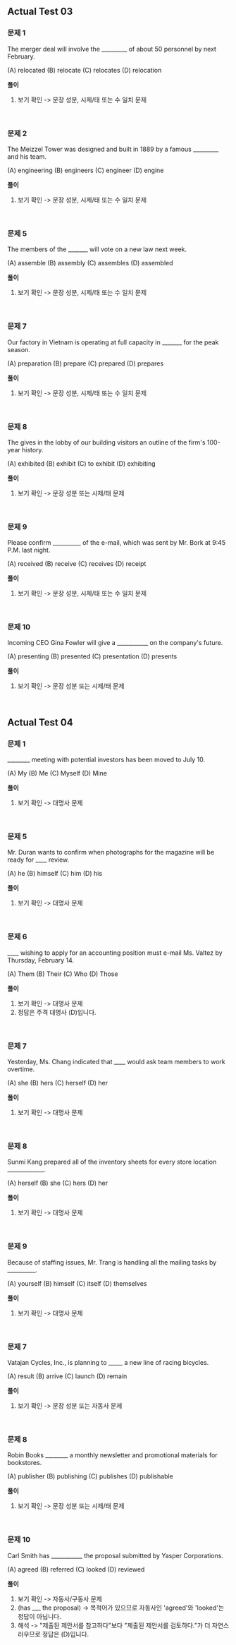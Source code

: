 ## Actual Test 03
### 문제 1

The merger deal will involve the _________ of about 50 personnel by next February.

(A) relocated (B) relocate (C) relocates (D) relocation
 
**풀이**

1. 보기 확인 -> 문장 성분, 시제/태 또는 수 일치 문제



<br>

### 문제 2

The Meizzel Tower was designed and built in 1889 by a famous _________ and his team.

(A) engineering (B) engineers (C) engineer (D) engine

**풀이**

1. 보기 확인 -> 문장 성분, 시제/태 또는 수 일치 문제


<br>

### 문제 5

The members of the _______ will vote on a new law next week.

(A) assemble (B) assembly (C) assembles (D) assembled

**풀이**

1. 보기 확인 -> 문장 성분, 시제/태 또는 수 일치 문제


<br>

### 문제 7

Our factory in Vietnam is operating at full capacity in _______ for the peak season.

(A) preparation (B) prepare (C) prepared (D) prepares

**풀이**

1. 보기 확인 -> 문장 성분, 시제/태 또는 수 일치 문제


<br>

### 문제 8

The gives in the lobby of our building visitors an outline of the firm's 100-year history.

(A) exhibited (B) exhibit (C) to exhibit (D) exhibiting

**풀이**

1. 보기 확인 -> 문장 성분 또는 시제/태 문제



<br>

### 문제 9

Please confirm __________ of the e-mail, which was sent by Mr. Bork at 9:45 P.M. last night.

(A) received (B) receive (C) receives (D) receipt

**풀이**

1. 보기 확인 -> 문장 성분, 시제/태 또는 수 일치 문제


<br>

### 문제 10

Incoming CEO Gina Fowler will give a ___________ on the company's future.

(A) presenting (B) presented (C) presentation (D) presents

**풀이**

1. 보기 확인 -> 문장 성분 또는 시제/태 문제

<br>

## Actual Test 04
### 문제 1

________ meeting with potential investors has been moved to July 10. 

(A) My (B) Me (C) Myself (D) Mine

**풀이**

1. 보기 확인 -> 대명사 문제

<br>

### 문제 5

Mr. Duran wants to confirm when photographs for the magazine will be ready for ____ review.

(A) he (B) himself (C) him (D) his

**풀이**

1. 보기 확인 -> 대명사 문제


<br>

### 문제 6

____ wishing to apply for an accounting position must e-mail Ms. Valtez by Thursday, February 14.

(A) Them (B) Their (C) Who (D) Those

**풀이**

1. 보기 확인 -> 대명사 문제
2. 정답은 주격 대명사 (D)입니다.


<br>

### 문제 7

Yesterday, Ms. Chang indicated that ____ would ask team members to work overtime.

(A) she (B) hers (C) herself (D) her

**풀이**

1. 보기 확인 -> 대명사 문제


<br>

### 문제 8

Sunmi Kang prepared all of the inventory sheets for every store location _____________.

(A) herself (B) she (C) hers (D) her

**풀이**

1. 보기 확인 -> 대명사 문제


<br>

### 문제 9

Because of staffing issues, Mr. Trang is handling all the mailing tasks by __________. 

(A) yourself (B) himself (C) itself (D) themselves

**풀이**

1. 보기 확인 -> 대명사 문제


<br>

### 문제 7

Vatajan Cycles, Inc., is planning to _____ a new line of racing bicycles.

(A) result (B) arrive (C) launch (D) remain

**풀이**

1. 보기 확인 -> 문장 성분 또는 자동사 문제


<br>

### 문제 8

Robin Books ________ a monthly newsletter and promotional materials for bookstores.

(A) publisher (B) publishing (C) publishes (D) publishable

**풀이**

1. 보기 확인 -> 문장 성분 또는 시제/태 문제


<br>

### 문제 10

Carl Smith has ___________ the proposal submitted by Yasper Corporations.

(A) agreed (B) referred (C) looked (D) reviewed

**풀이**

1. 보기 확인 -> 자동사/구동사 문제
2. (has ___ the proposal) -> 목적어가 있으므로 자동사인 'agreed'와 'looked'는 정답이 아닙니다.
3. 해석 -> "제출된 제안서를 참고하다"보다 "제출된 제안서를 검토하다."가 더 자연스러우므로 정답은 (D)입니다.
